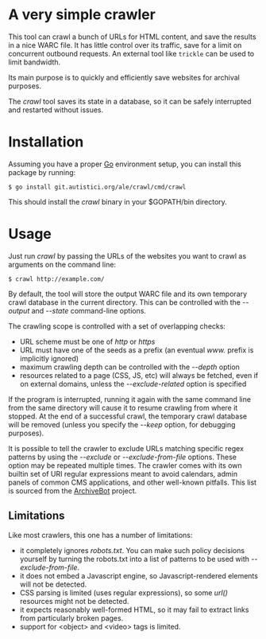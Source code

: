 A very simple crawler
=====================

This tool can crawl a bunch of URLs for HTML content, and save the
results in a nice WARC file. It has little control over its traffic,
save for a limit on concurrent outbound requests. An external tool
like `trickle` can be used to limit bandwidth.

Its main purpose is to quickly and efficiently save websites for
archival purposes.

The *crawl* tool saves its state in a database, so it can be safely
interrupted and restarted without issues.

# Installation

Assuming you have a proper [Go](https://golang.org/) environment setup,
you can install this package by running:

    $ go install git.autistici.org/ale/crawl/cmd/crawl

This should install the *crawl* binary in your $GOPATH/bin directory.

# Usage

Just run *crawl* by passing the URLs of the websites you want to crawl
as arguments on the command line:

    $ crawl http://example.com/

By default, the tool will store the output WARC file and its own
temporary crawl database in the current directory. This can be
controlled with the *--output* and *--state* command-line options.

The crawling scope is controlled with a set of overlapping checks:

* URL scheme must be one of *http* or *https*
* URL must have one of the seeds as a prefix (an eventual *www.*
  prefix is implicitly ignored)
* maximum crawling depth can be controlled with the *--depth* option
* resources related to a page (CSS, JS, etc) will always be fetched,
  even if on external domains, unless the *--exclude-related* option
  is specified

If the program is interrupted, running it again with the same command
line from the same directory will cause it to resume crawling from
where it stopped. At the end of a successful crawl, the temporary
crawl database will be removed (unless you specify the *--keep*
option, for debugging purposes).

It is possible to tell the crawler to exclude URLs matching specific
regex patterns by using the *--exclude* or *--exclude-from-file*
options. These option may be repeated multiple times. The crawler
comes with its own builtin set of URI regular expressions meant to
avoid calendars, admin panels of common CMS applications, and other
well-known pitfalls. This list is sourced from the
[ArchiveBot](https://github.com/ArchiveTeam/ArchiveBot) project.

## Limitations

Like most crawlers, this one has a number of limitations:

* it completely ignores *robots.txt*. You can make such policy
  decisions yourself by turning the robots.txt into a list of patterns
  to be used with *--exclude-from-file*.
* it does not embed a Javascript engine, so Javascript-rendered
  elements will not be detected.
* CSS parsing is limited (uses regular expressions), so some *url()*
  resources might not be detected.
* it expects reasonably well-formed HTML, so it may fail to extract
  links from particularly broken pages.
* support for \<object\> and \<video\> tags is limited.
